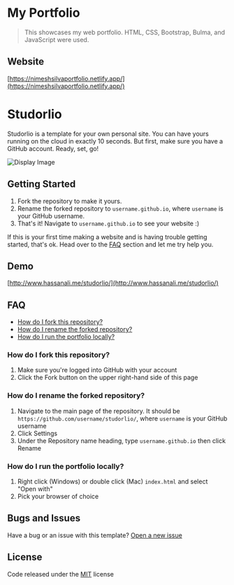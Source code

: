 <!-- @format -->

# My Portfolio

> This showcases my web portfolio. HTML, CSS, Bootstrap, Bulma, and JavaScript were used.

## Website

[https://nimeshsilvaportfolio.netlify.app/](https://nimeshsilvaportfolio.netlify.app/)

# Studorlio

Studorlio is a template for your own personal site. You can have yours running on the cloud in exactly 10 seconds. But first, make sure you have a GitHub account. Ready, set, go!

![Display Image](https://raw.githubusercontent.com/helfi92/studorlio/master/assets/img/studorlio.png)

## Getting Started

1. Fork the repository to make it yours.
2. Rename the forked repository to `username.github.io`, where `username` is your GitHub username.
3. That's it! Navigate to `username.github.io` to see your website :)

If this is your first time making a website and is having trouble getting started, that's ok. Head over to the [FAQ](#faq) section and let me try help you.

## Demo

[http://www.hassanali.me/studorlio/](http://www.hassanali.me/studorlio/)

## FAQ

- [How do I fork this repository?](#how-do-i-fork-this-repository)
- [How do I rename the forked repository?](#how-do-i-rename-the-forked-repository)
- [How do I run the portfolio locally?](#how-do-i-run-the-portfolio-locally)

### How do I fork this repository?

1. Make sure you're logged into GitHub with your account
2. Click the Fork button on the upper right-hand side of this page

### How do I rename the forked repository?

1. Navigate to the main page of the repository. It should be `https://github.com/username/studorlio/`, where `username` is your GitHub username
2. Click Settings
3. Under the Repository name heading, type `username.github.io` then click Rename

### How do I run the portfolio locally?

1. Right click (Windows) or double click (Mac) `index.html` and select "Open with"
2. Pick your browser of choice

## Bugs and Issues

Have a bug or an issue with this template? [Open a new issue](https://github.com/helfi92/studorlio/issues)

## License

Code released under the [MIT](https://github.com/helfi92/studorlio/blob/master/LICENSE) license
